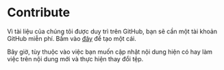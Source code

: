 # Contribute

Vì tài liệu của chúng tôi được duy trì trên GitHub, bạn sẽ cần một tài khoản GitHub miễn phí. Bấm vào [đây](https://github.com/) để tạo một cái.

Bây giờ, tùy thuộc vào việc bạn muốn cập nhật nội dung hiện có hay làm việc trên nội dung mới và thực hiện thay đổi tệp.